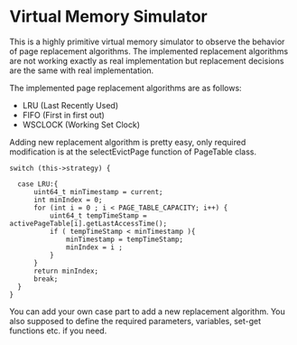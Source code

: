 Virtual Memory Simulator
===========

This is a highly primitive virtual memory simulator to observe the behavior of page replacement algorithms.
The implemented replacement algorithms are not working exactly as real implementation but replacement decisions are the same with real implementation. 

The implemented page replacement algorithms are as follows: 
- LRU (Last Recently Used)
- FIFO (First in first out)
- WSCLOCK (Working Set Clock)

Adding new replacement algorithm is pretty easy, only required modification is at the selectEvictPage function of PageTable class. 

  
    switch (this->strategy) {
      
      case LRU:{
          uint64_t minTimestamp = current;
          int minIndex = 0;
          for (int i = 0 ; i < PAGE_TABLE_CAPACITY; i++) {
              uint64_t tempTimeStamp = activePageTable[i].getLastAccessTime();
              if ( tempTimeStamp < minTimestamp ){
                  minTimestamp = tempTimeStamp;
                  minIndex = i ;
              }
          }
          return minIndex;
          break;
      }
    }
  

You can add your own case part to add a new replacement algorithm. You also supposed to define the required parameters, variables, set-get functions etc. if you need.
